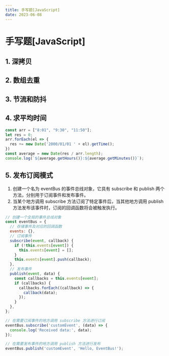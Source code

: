 ```yaml
---
title: 手写题[JavaScript]
date: 2023-06-08
---
```


# 手写题[JavaScript]



## 1. 深拷贝





## 2. 数组去重





## 3. 节流和防抖





## 4. 求平均时间

```javascript
const arr = ["8:01", "9:30", "11:50"];
let res = 0;
arr.forEach(el => {
  res += new Date('2000/01/01 ' + el).getTime();
})
const average = new Date(res / arr.length);
console.log(`${average.getHours()}:${average.getMinutes()}`);
```



## 5. 发布订阅模式

1. 创建一个名为 eventBus 的事件总线对象，它具有 subscribe 和 publish 两个方法，分别用于订阅事件和发布事件。
2. 当某个地方调用 subscribe 方法订阅了特定事件后，当其他地方调用 publish 方法发布该事件时，订阅的回调函数将会被触发执行。

```javascript
// 创建一个全局的事件总线对象
const eventBus = {
  // 存储事件及对应的回调函数
  events: {},
  // 订阅事件
  subscribe(event, callback) {
    if (!this.events[event]) {
      this.events[event] = [];
    }
    this.events[event].push(callback);
  },
  // 发布事件
  publish(event, data) {
    const callbacks = this.events[event];
    if (callbacks) {
      callbacks.forEach((callback) => {
        callback(data);
      });
    }
  },
};

// 在需要订阅事件的地方调用 subscribe 方法进行订阅
eventBus.subscribe('customEvent', (data) => {
  console.log('Received data:', data);
});

// 在需要发布事件的地方调用 publish 方法进行发布
eventBus.publish('customEvent', 'Hello, EventBus!');
```




